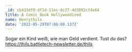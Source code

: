 ```yaml
---
_id: cb433df0-df1d-11ec-8c27-4d3092cf4a64
title: A Comic Book Hollywoodized
name: Henrythils
date: '2022-05-29T07:06:00.137Z'
---
```

Sogar ein Kind weiß, wie man Geld verdient. Tust du das? https://thils.battletech-newsletter.de/thils
